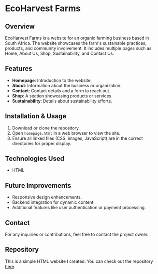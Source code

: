 # EcoHarvest Farms

## Overview
EcoHarvest Farms is a website for an organic farming business based in South Africa. The website showcases the farm's sustainable practices, products, and community involvement. It includes multiple pages such as Home, About Us, Shop, Sustainability, and Contact Us.

## Features
- **Homepage**: Introduction to the website.
- **About**: Information about the business or organization.
- **Contact**: Contact details and a form to reach out.
- **Shop**: A section showcasing products or services.
- **Sustainability**: Details about sustainability efforts.

## Installation & Usage
1. Download or clone the repository.
2. Open `homepage.html` in a web browser to view the site.
3. Ensure all linked files (CSS, images, JavaScript) are in the correct directories for proper display.

## Technologies Used
- HTML

## Future Improvements
- Responsive design enhancements.
- Backend integration for dynamic content.
- Additional features like user authentication or payment processing.

## Contact
For any inquiries or contributions, feel free to contact the project owner.

## Repository

This is a simple HTML website I created. You can check out the repository [here](https://github.com/LuthoM87/ecoharvest-farms).
